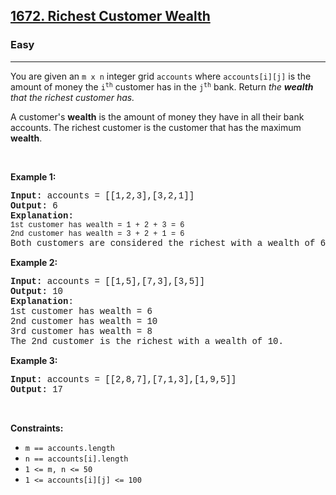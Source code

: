 <h2><a href="https://leetcode.com/problems/richest-customer-wealth/">1672. Richest Customer Wealth</a></h2><h3>Easy</h3><hr><div><p>You are given an <code style="font-family: monospace, Bangla263, sans-serif;">m x n</code> integer grid <code style="font-family: monospace, Bangla263, sans-serif;">accounts</code> where <code style="font-family: monospace, Bangla263, sans-serif;">accounts[i][j]</code> is the amount of money the <code style="font-family: monospace, Bangla263, sans-serif;">i​​​​​<sup>​​​​​​th</sup>​​​​</code> customer has in the <code style="font-family: monospace, Bangla263, sans-serif;">j​​​​​<sup>​​​​​​th</sup></code>​​​​ bank. Return<em> the <strong>wealth</strong> that the richest customer has.</em></p>

<p>A customer's <strong>wealth</strong> is the amount of money they have in all their bank accounts. The richest customer is the customer that has the maximum <strong>wealth</strong>.</p>

<p>&nbsp;</p>
<p><strong>Example 1:</strong></p>

<pre style="font-family: SFMono-Regular, Consolas, &quot;Liberation Mono&quot;, Menlo, Courier, monospace, Bangla263, sans-serif;"><strong>Input:</strong> accounts = [[1,2,3],[3,2,1]]
<strong>Output:</strong> 6
<strong>Explanation</strong><strong>:</strong>
<code style="font-family: SFMono-Regular, Consolas, &quot;Liberation Mono&quot;, Menlo, Courier, monospace, Bangla263, sans-serif;">1st customer has wealth = 1 + 2 + 3 = 6
</code><code style="font-family: SFMono-Regular, Consolas, &quot;Liberation Mono&quot;, Menlo, Courier, monospace, Bangla263, sans-serif;">2nd customer has wealth = 3 + 2 + 1 = 6
</code>Both customers are considered the richest with a wealth of 6 each, so return 6.
</pre>

<p><strong>Example 2:</strong></p>

<pre style="font-family: SFMono-Regular, Consolas, &quot;Liberation Mono&quot;, Menlo, Courier, monospace, Bangla263, sans-serif;"><strong>Input:</strong> accounts = [[1,5],[7,3],[3,5]]
<strong>Output:</strong> 10
<strong>Explanation</strong>: 
1st customer has wealth = 6
2nd customer has wealth = 10 
3rd customer has wealth = 8
The 2nd customer is the richest with a wealth of 10.</pre>

<p><strong>Example 3:</strong></p>

<pre style="font-family: SFMono-Regular, Consolas, &quot;Liberation Mono&quot;, Menlo, Courier, monospace, Bangla263, sans-serif;"><strong>Input:</strong> accounts = [[2,8,7],[7,1,3],[1,9,5]]
<strong>Output:</strong> 17
</pre>

<p>&nbsp;</p>
<p><strong>Constraints:</strong></p>

<ul>
	<li><code style="font-family: monospace, Bangla263, sans-serif;">m ==&nbsp;accounts.length</code></li>
	<li><code style="font-family: monospace, Bangla263, sans-serif;">n ==&nbsp;accounts[i].length</code></li>
	<li><code style="font-family: monospace, Bangla263, sans-serif;">1 &lt;= m, n &lt;= 50</code></li>
	<li><code style="font-family: monospace, Bangla263, sans-serif;">1 &lt;= accounts[i][j] &lt;= 100</code></li>
</ul>
</div>